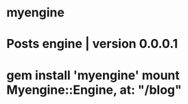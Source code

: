 myengine
========

Posts engine | version 0.0.0.1
=======
gem install 'myengine'
mount Myengine::Engine, at: "/blog"
=======
